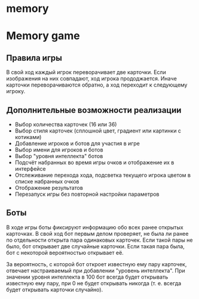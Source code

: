 # memory

# Memory game
 
## Правила игры

В свой ход каждый игрок переворачивает две карточки. 
Если изображения на них совпадают, ход игрока прододжается. 
Иначе карточки переворачиваются обратно, а ход переходит к следующему игроку.

## Дополнительные возможности реализации

+ Выбор количества карточек (16 или 36)
+ Выбор стиля карточек (сплошной цвет, градиент или картинки с котиками)
+ Добавление игроков и ботов для участия в игре
+ Выбор имени для игроков и ботов
+ Выбор "уровня интеллекта" ботов
+ Подсчёт набранных во время игры очков и отображение их в интерфейсе
+ Отслеживание перехода хода, подсветка текущего игрока цветом в списке набранных очков
+ Отображение результатов
+ Перезапуск игры без повторной настройки параметров

## Боты

В ходе игры боты фиксируют информацию обо всех ранее открытых карточках. 
В свой ход бот первым делом проверяет, не была ли ранее по отдельности открыта пара одинаковых карточек.
Если такой пары не было, бот открывает две случайные карточки.
Если такая пара была, бот с некоторой вероятностью открывает её.

За вероятность, с которой бот откроет известную ему пару карточек, отвечает настраиваемый при добавлении "уровень интеллекта".
При значении уровня интеллекта в 100 бот всегда будет открывать известную ему пару, при 0 не будет открывать никогда (т. е. всегда будет открывать карточки случайно).



